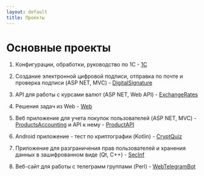 ```yaml
---
layout: default
title: Проекты
---
```


# Основные проекты

1. Конфигурации, обработки, руководство по 1C - [1C](https://github.com/smylebifa/1C)

1. Создание электронной цифровой подписи, отправка по почте и проверка подписи (ASP NET, MVC) - [DigitalSignature](https://github.com/smylebifa/CreateAndSendSignatureByGmail)

1. API для работы с курсами валют (ASP NET, Web API) - [ExchangeRates](https://github.com/smylebifa/ExchangeRates)

1. Решения задач из Web - [Web](https://github.com/smylebifa/SolutionsWeb)

1. Веб приложение для учета покупок пользователей (ASP NET, MVC) - [ProductsAccounting](https://github.com/smylebifa/ProductsAccounting) и API к нему - [ProductAPI](https://github.com/smylebifa/ProductAPI)

1. Android приложение - тест по криптографии (Kotlin) - [CryptQuiz](https://github.com/smylebifa/CryptQuiz)

1. Приложение для разграничения прав пользователей и хранения данных в зашифрованном виде (Qt, C++) - [SecInf](https://github.com/smylebifa/SecInf2)

1. Веб-сайт для работы с телеграмм группами (Perl) - [WebTelegramBot](https://github.com/smylebifa/WebTelegramBot)